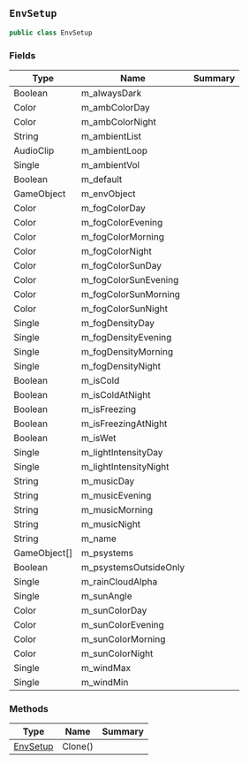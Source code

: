 ## `EnvSetup`

```csharp
public class EnvSetup
```

### Fields

| Type | Name | Summary | 
| --- | --- | --- | 
| Boolean | m_alwaysDark |  | 
| Color | m_ambColorDay |  | 
| Color | m_ambColorNight |  | 
| String | m_ambientList |  | 
| AudioClip | m_ambientLoop |  | 
| Single | m_ambientVol |  | 
| Boolean | m_default |  | 
| GameObject | m_envObject |  | 
| Color | m_fogColorDay |  | 
| Color | m_fogColorEvening |  | 
| Color | m_fogColorMorning |  | 
| Color | m_fogColorNight |  | 
| Color | m_fogColorSunDay |  | 
| Color | m_fogColorSunEvening |  | 
| Color | m_fogColorSunMorning |  | 
| Color | m_fogColorSunNight |  | 
| Single | m_fogDensityDay |  | 
| Single | m_fogDensityEvening |  | 
| Single | m_fogDensityMorning |  | 
| Single | m_fogDensityNight |  | 
| Boolean | m_isCold |  | 
| Boolean | m_isColdAtNight |  | 
| Boolean | m_isFreezing |  | 
| Boolean | m_isFreezingAtNight |  | 
| Boolean | m_isWet |  | 
| Single | m_lightIntensityDay |  | 
| Single | m_lightIntensityNight |  | 
| String | m_musicDay |  | 
| String | m_musicEvening |  | 
| String | m_musicMorning |  | 
| String | m_musicNight |  | 
| String | m_name |  | 
| GameObject[] | m_psystems |  | 
| Boolean | m_psystemsOutsideOnly |  | 
| Single | m_rainCloudAlpha |  | 
| Single | m_sunAngle |  | 
| Color | m_sunColorDay |  | 
| Color | m_sunColorEvening |  | 
| Color | m_sunColorMorning |  | 
| Color | m_sunColorNight |  | 
| Single | m_windMax |  | 
| Single | m_windMin |  | 


### Methods

| Type | Name | Summary | 
| --- | --- | --- | 
| [EnvSetup](./EnvSetup.md) | Clone() |  | 


